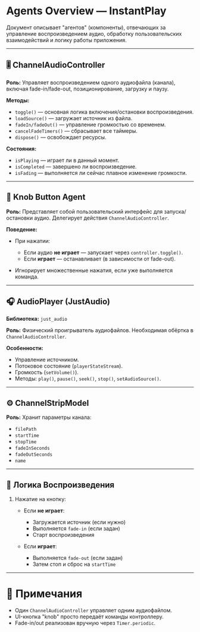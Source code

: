 # Agents Overview — InstantPlay

Документ описывает "агентов" (компоненты), отвечающих за управление воспроизведением аудио, обработку пользовательских взаимодействий и логику работы приложения.

---

## 🎚️ ChannelAudioController

**Роль:** Управляет воспроизведением одного аудиофайла (канала), включая fade-in/fade-out, позиционирование, загрузку и паузу.

**Методы:**

* `toggle()` — основная логика включения/остановки воспроизведения.
* `loadSource()` — загружает источник из файла.
* `fadeIn/fadeOut()` — управление громкостью со временем.
* `cancelFadeTimers()` — сбрасывает все таймеры.
* `dispose()` — освобождает ресурсы.

**Состояния:**

* `isPlaying` — играет ли в данный момент.
* `isCompleted` — завершено ли воспроизведение.
* `isFading` — выполняется ли сейчас плавное изменение громкости.

---

## 🔘 Knob Button Agent

**Роль:** Представляет собой пользовательский интерфейс для запуска/остановки аудио. Делегирует действия `ChannelAudioController`.

**Поведение:**

* При нажатии:

  * Если аудио **не играет** — запускает через `controller.toggle()`.
  * Если **играет** — останавливает (в зависимости от fade-out).
* Игнорирует множественные нажатия, если уже выполняется команда.

---

## 🎧 AudioPlayer (JustAudio)

**Библиотека:** `just_audio`

**Роль:** Физический проигрыватель аудиофайлов. Необходимая обёртка в `ChannelAudioController`.

**Особенности:**

* Управление источником.
* Потоковое состояние (`playerStateStream`).
* Громкость (`setVolume()`).
* Методы: `play()`, `pause()`, `seek()`, `stop()`, `setAudioSource()`.

---

## ⚙️ ChannelStripModel

**Роль:** Хранит параметры канала:

* `filePath`
* `startTime`
* `stopTime`
* `fadeInSeconds`
* `fadeOutSeconds`
* `name`

---

## 📝 Логика Воспроизведения

1. Нажатие на кнопку:

   * Если **не играет**:

     * Загружается источник (если нужно)
     * Выполняется `fade-in` (если задан)
     * Старт воспроизведения
   * Если **играет**:

     * Выполняется `fade-out` (если задан)
     * Затем стоп и сброс на `startTime`

---

# 📌 Примечания

* Один `ChannelAudioController` управляет одним аудиофайлом.
* UI-кнопка "knob" просто передаёт команды контроллеру.
* Fade-in/out реализован вручную через `Timer.periodic`.
